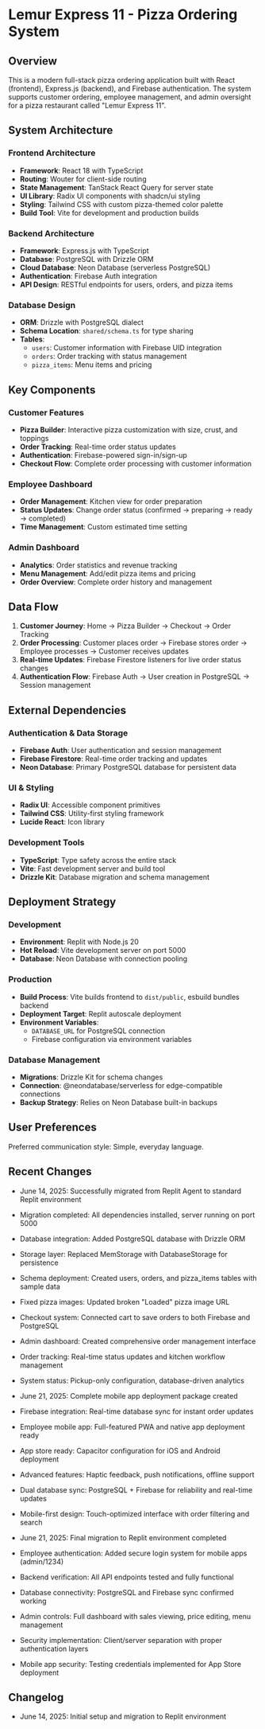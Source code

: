 # Lemur Express 11 - Pizza Ordering System

## Overview

This is a modern full-stack pizza ordering application built with React (frontend), Express.js (backend), and Firebase authentication. The system supports customer ordering, employee management, and admin oversight for a pizza restaurant called "Lemur Express 11".

## System Architecture

### Frontend Architecture
- **Framework**: React 18 with TypeScript
- **Routing**: Wouter for client-side routing
- **State Management**: TanStack React Query for server state
- **UI Library**: Radix UI components with shadcn/ui styling
- **Styling**: Tailwind CSS with custom pizza-themed color palette
- **Build Tool**: Vite for development and production builds

### Backend Architecture
- **Framework**: Express.js with TypeScript
- **Database**: PostgreSQL with Drizzle ORM
- **Cloud Database**: Neon Database (serverless PostgreSQL)
- **Authentication**: Firebase Auth integration
- **API Design**: RESTful endpoints for users, orders, and pizza items

### Database Design
- **ORM**: Drizzle with PostgreSQL dialect
- **Schema Location**: `shared/schema.ts` for type sharing
- **Tables**: 
  - `users`: Customer information with Firebase UID integration
  - `orders`: Order tracking with status management
  - `pizza_items`: Menu items and pricing

## Key Components

### Customer Features
- **Pizza Builder**: Interactive pizza customization with size, crust, and toppings
- **Order Tracking**: Real-time order status updates
- **Authentication**: Firebase-powered sign-in/sign-up
- **Checkout Flow**: Complete order processing with customer information

### Employee Dashboard
- **Order Management**: Kitchen view for order preparation
- **Status Updates**: Change order status (confirmed → preparing → ready → completed)
- **Time Management**: Custom estimated time setting

### Admin Dashboard
- **Analytics**: Order statistics and revenue tracking
- **Menu Management**: Add/edit pizza items and pricing
- **Order Overview**: Complete order history and management

## Data Flow

1. **Customer Journey**: Home → Pizza Builder → Checkout → Order Tracking
2. **Order Processing**: Customer places order → Firebase stores order → Employee processes → Customer receives updates
3. **Real-time Updates**: Firebase Firestore listeners for live order status changes
4. **Authentication Flow**: Firebase Auth → User creation in PostgreSQL → Session management

## External Dependencies

### Authentication & Data Storage
- **Firebase Auth**: User authentication and session management
- **Firebase Firestore**: Real-time order tracking and updates
- **Neon Database**: Primary PostgreSQL database for persistent data

### UI & Styling
- **Radix UI**: Accessible component primitives
- **Tailwind CSS**: Utility-first styling framework
- **Lucide React**: Icon library

### Development Tools
- **TypeScript**: Type safety across the entire stack
- **Vite**: Fast development server and build tool
- **Drizzle Kit**: Database migration and schema management

## Deployment Strategy

### Development
- **Environment**: Replit with Node.js 20
- **Hot Reload**: Vite development server on port 5000
- **Database**: Neon Database with connection pooling

### Production
- **Build Process**: Vite builds frontend to `dist/public`, esbuild bundles backend
- **Deployment Target**: Replit autoscale deployment
- **Environment Variables**: 
  - `DATABASE_URL` for PostgreSQL connection
  - Firebase configuration via environment variables

### Database Management
- **Migrations**: Drizzle Kit for schema changes
- **Connection**: @neondatabase/serverless for edge-compatible connections
- **Backup Strategy**: Relies on Neon Database built-in backups

## User Preferences

Preferred communication style: Simple, everyday language.

## Recent Changes

- June 14, 2025: Successfully migrated from Replit Agent to standard Replit environment
- Migration completed: All dependencies installed, server running on port 5000
- Database integration: Added PostgreSQL database with Drizzle ORM
- Storage layer: Replaced MemStorage with DatabaseStorage for persistence
- Schema deployment: Created users, orders, and pizza_items tables with sample data
- Fixed pizza images: Updated broken "Loaded" pizza image URL
- Checkout system: Connected cart to save orders to both Firebase and PostgreSQL
- Admin dashboard: Created comprehensive order management interface
- Order tracking: Real-time status updates and kitchen workflow management
- System status: Pickup-only configuration, database-driven analytics

- June 21, 2025: Complete mobile app deployment package created
- Firebase integration: Real-time database sync for instant order updates
- Employee mobile app: Full-featured PWA and native app deployment ready
- App store ready: Capacitor configuration for iOS and Android deployment
- Advanced features: Haptic feedback, push notifications, offline support
- Dual database sync: PostgreSQL + Firebase for reliability and real-time updates
- Mobile-first design: Touch-optimized interface with order filtering and search

- June 21, 2025: Final migration to Replit environment completed
- Employee authentication: Added secure login system for mobile apps (admin/1234)
- Backend verification: All API endpoints tested and fully functional
- Database connectivity: PostgreSQL and Firebase sync confirmed working
- Admin controls: Full dashboard with sales viewing, price editing, menu management
- Security implementation: Client/server separation with proper authentication layers
- Mobile app security: Testing credentials implemented for App Store deployment

## Changelog

- June 14, 2025: Initial setup and migration to Replit environment